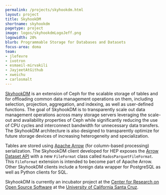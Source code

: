 ```yaml
---
permalink: /projects/skyhookdm.html
layout: project
title: SkyhookDM
shortname: skyhookdm
pagetype: project
image: logos/skyhookdmLogoJeff.png
logowidth: 20%
blurb: Programmable Storage for Databases and Datasets
focus-area: doma
team:
- jlefevre
- ivotron
- esmaeil-mirvakili
- JayjeetAtGithub
- xweichu
- carlosmalt
---
```


[SkyhookDM](http://skyhookdm.com) is an extension of Ceph for the scalable storage of tables and for offloading common data management operations on them, including selection, projection, aggregation, and indexing, as well as user-defined functions. The goal of SkyhookDM is to transparently scale out data management operations across many storage servers leveraging the scale-out and availability properties of Ceph while significantly reducing the use of CPU cycles and interconnect bandwidth for unnecessary data transfers. The SkyhookDM architecture is also designed to transparently optimize for future storage devices of increasing heterogeneity and specialization.

Tables are stored using [Apache Arrow](https://www.google.com/url?q=https%3A%2F%2Farrow.apache.org&sa=D&sntz=1&usg=AFQjCNGMQiLmoUtzjovAMPow7KvSIUXRYQ) (for column-based processing) serialization. The SkyhookDM client developed for HEP exposes the [Arrow Dataset API](https://arrow.apache.org/docs/python/dataset.html) with a new `FileFormat` class called `RadosParquetFileFormat`. This `FileFormat` extension is intended to become part of Apache Arrow. Other SkyhookDM clients include a foreign data wrapper for PostgreSQL as well as Python clients for SQL.

SkyhookDM is currently an incubator project at the [Center for Research on Open Source Software](https://www.google.com/url?q=https%3A%2F%2Fcross.ucsc.edu&sa=D&sntz=1&usg=AFQjCNG9tcf5187Abp8gVmzsIgjonDWlFg) at the [University of California Santa Cruz](https://www.google.com/url?q=https%3A%2F%2Fwww.ucsc.edu&sa=D&sntz=1&usg=AFQjCNFSsD21RBpgkgvgSkWK8rIGoh5GbA).
